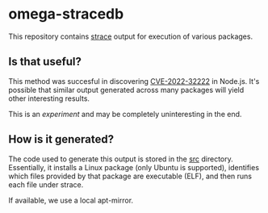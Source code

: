 # omega-stracedb

This repository contains [strace](https://strace.io/) output for execution of various packages. 

## Is that useful?

This method was succesful in discovering [CVE-2022-32222](https://cve.mitre.org/cgi-bin/cvename.cgi?name=CVE-2022-32222)
in Node.js. It's possible that similar output generated across many packages will yield other interesting results.

This is an *experiment* and may be completely uninteresting in the end.

## How is it generated?

The code used to generate this output is stored in the [src](#) directory. Essentially, it installs a Linux package (only
Ubuntu is supported), identifies which files provided by that package are executable (ELF), and then runs each file
under strace.

If available, we use a local apt-mirror.
